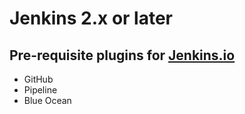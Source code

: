 # Jenkins 2.x or later

## Pre-requisite plugins for [Jenkins.io](http://jenkins.io)
* GitHub
* Pipeline
* Blue Ocean
